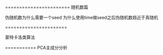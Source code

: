 =======================
随机数篇

伪随机数为什么需要一个seed
为什么使用time做seed之后伪随机数趋近于真随机




======================

蒙特卡洛类算法


===========
PCA主成分分析